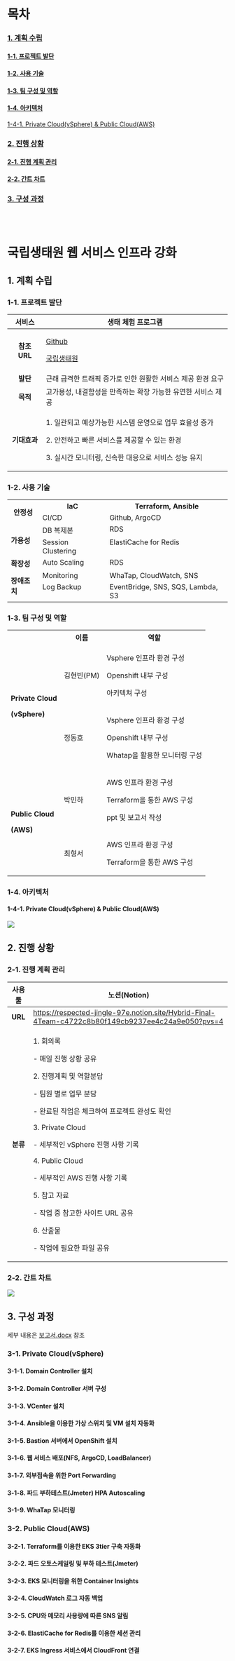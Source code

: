 # 목차

### [1. 계획 수립](#1-계획-수립)
#### [1-1. 프로젝트 발단](#1-1-프로젝트-발단)
#### [1-2. 사용 기술](#1-2-사용-기술)
#### [1-3. 팀 구성 및 역할](#1-3-팀-구성-및-역할)
#### [1-4. 아키텍처](#1-4-아키텍처)
[1-4-1. Private Cloud(vSphere) & Public Cloud(AWS)](#1-4-1-private-cloudvsphere--public-cloudaws)
### [2. 진행 상황](#2-진행-상황)
#### [2-1. 진행 계획 관리](#2-1-진행-계획-관리)
#### [2-2. 간트 차트](#2-2-간트-차트)
### [3. 구성 과정](#3-구성-과정)


</br>
</br>

# 국립생태원 웹 서비스 인프라 강화

## 1. 계획 수립

### 1-1. 프로젝트 발단

|**서비스**|생태 체험 프로그램|
| :-: | - |
|**참조 URL**|<p>[Github](https://github.com/IDontHaveBrain/project04)</p><p>[국립생태원](https://www.nie.re.kr/reserve/main/mainPage.do;jsessionid=63B8B8F8B07EFDD12B32EB9A24198799.nie\_was)</p>|
|**발단**|근래 급격한 트래픽 증가로 인한 원활한 서비스 제공 환경 요구|
|**목적**|고가용성, 내결함성을 만족하는 확장 가능한 유연한 서비스 제공|
|**기대효과**|<p>1\. 일관되고 예상가능한 시스템 운영으로 업무 효율성 증가</p><p>2\. 안전하고 빠른 서비스를 제공할 수 있는 환경</p><p>3\. 실시간 모니터링, 신속한 대응으로 서비스 성능 유지</p>|

### 1-2. 사용 기술

<table><tr><th rowspan="2"><b>안정성</b></th><th>IaC</th><th valign="top">Terraform, Ansible</th></tr>
<tr><td>CI/CD</td><td valign="top">Github, ArgoCD</td></tr>
<tr><td rowspan="2"><b>가용성</b></td><td>DB 복제본</td><td valign="top">RDS</td></tr>
<tr><td>Session Clustering</td><td valign="top">ElastiCache for Redis</td></tr>
<tr><td><b>확장성</b></td><td valign="top">Auto Scaling</td><td valign="top">RDS</td></tr>
<tr><td rowspan="2"><b>장애조치</b></td><td valign="top">Monitoring</td><td valign="top">WhaTap, CloudWatch, SNS</td></tr>
<tr><td valign="top">Log Backup</td><td valign="top">EventBridge, SNS, SQS, Lambda, S3</td></tr>
</table>

### 1-3. 팀 구성 및 역할

<table><tr><th valign="top"></th><th valign="top"><b>이름</b></th><th valign="top"><b>역할</b></th></tr>
<tr><td rowspan="2"><p><b>Private Cloud</b></p><p><b>(vSphere)</b></p></td><td>김현빈(PM)</td><td valign="top"><p>Vsphere 인프라 환경 구성</p><p>Openshift 내부 구성</p><p>아키텍쳐 구성</p></td></tr>
<tr><td>정동호</td><td valign="top"><p>Vsphere 인프라 환경 구성</p><p>Openshift 내부 구성</p><p>Whatap을 활용한 모니터링 구성</p></td></tr>
<tr><td rowspan="2"><p><b>Public Cloud</b></p><p><b>(AWS)</b></p></td><td>박민하</td><td valign="top"><p>AWS 인프라 환경 구성</p><p>Terraform을 통한 AWS 구성</p><p>ppt 및 보고서 작성</p></td></tr>
<tr><td>최형서</td><td valign="top"><p>AWS 인프라 환경 구성</p><p>Terraform을 통한 AWS 구성</p></td></tr>
</table>

### 1-4. 아키텍처

#### 1-4-1. Private Cloud(vSphere) & Public Cloud(AWS)
![](https://velog.velcdn.com/images/miracle-21/post/3ca478bc-bb33-47cf-8fd6-7071681cd61e/image.png)



## 2. 진행 상황

### 2-1. 진행 계획 관리

|**사용 툴**|노션(Notion)|
| :-: | - |
|**URL**|https://respected-jingle-97e.notion.site/Hybrid-Final-4Team-c4722c8b80f149cb9237ee4c24a9e050?pvs=4|
|**분류**|<p>1. 회의록</p><p>- 매일 진행 상황 공유</p><p>2. 진행계획 및 역할분담</p><p>- 팀원 별로 업무 분담</p><p>- 완료된 작업은 체크하여 프로젝트 완성도 확인</p><p>3. Private Cloud</p><p>- 세부적인 vSphere 진행 사항 기록</p><p>4. Public Cloud</p><p>- 세부적인 AWS 진행 사항 기록</p><p>5. 참고 자료</p><p>- 작업 중 참고한 사이트 URL 공유</p><p>6. 산출물</p><p>- 작업에 필요한 파일 공유</p>|


### 2-2. 간트 차트
![](https://velog.velcdn.com/images/miracle-21/post/07da3cbd-73b6-4f53-ac90-535ea7b37b52/image.png)


## 3. 구성 과정
세부 내용은 [보고서.docx](https://github.com/miracle-21/hybrid-final/blob/main/%5Bhybrid-final%5D%EB%B3%B4%EA%B3%A0%EC%84%9C.docx) 참조

### 3-1. Private Cloud(vSphere)
#### 3-1-1. Domain Controller 설치
#### 3-1-2. Domain Controller 서버 구성
#### 3-1-3. VCenter 설치
#### 3-1-4. Ansible을 이용한 가상 스위치 및 VM 설치 자동화
#### 3-1-5. Bastion 서버에서 OpenShift 설치
#### 3-1-6. 웹 서비스 배포(NFS, ArgoCD, LoadBalancer)
#### 3-1-7. 외부접속을 위한 Port Forwarding
#### 3-1-8. 파드 부하테스트(Jmeter) HPA Autoscaling
#### 3-1-9. WhaTap 모니터링
### 3-2. Public Cloud(AWS)
#### 3-2-1. Terraform를 이용한 EKS 3tier 구축 자동화
#### 3-2-2. 파드 오토스케일링 및 부하 테스트(Jmeter)
#### 3-2-3. EKS 모니터링을 위한 Container Insights
#### 3-2-4. CloudWatch 로그 자동 백업
#### 3-2-5. CPU와 메모리 사용량에 따른 SNS 알림
#### 3-2-6. ElastiCache for Redis를 이용한 세션 관리
#### 3-2-7. EKS Ingress 서비스에서 CloudFront 연결
